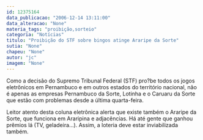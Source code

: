 ```yaml
---
id: 12375164
data_publicacao: "2006-12-14 13:11:00"
data_alteracao: "None"
materia_tags: "proibição,sorteio"
categoria: "Notícias"
titulo: "Proibição do STF sobre bingos atinge Araripe da Sorte"
sutia: "None"
chapeu: "None"
autor: "jc"
imagem: "None"
---
```

<p>Como a decis&atilde;o do Supremo Tribunal Federal (STF) pro?be todos os jogos eletr&ocirc;nicos em Pernambuco e em outros estados do territ&oacute;rio nacional, n&atilde;o &eacute; apenas as empresas Pernambuco da Sorte, Lotinha e o Caruaru da Sorte que est&atilde;o com problemas desde a &uacute;ltima quarta-feira.</p>
<p>Leitor atento desta coluna eletr&ocirc;nica alerta que existe tamb&eacute;m o Araripe da Sorte, que funciona em Araripina e adjac&ecirc;ncias. H&aacute; at&eacute; gente que ganhou pr&ecirc;mios l&aacute; (TV, geladeira...). Assim, a loteria deve estar inviabilizada tamb&eacute;m.</p>
